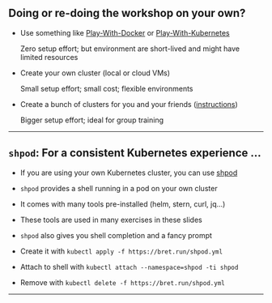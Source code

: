 ## Doing or re-doing the workshop on your own?

- Use something like
  [Play-With-Docker](http://play-with-docker.com/) or
  [Play-With-Kubernetes](https://training.play-with-kubernetes.com/)

  Zero setup effort; but environment are short-lived and
  might have limited resources

- Create your own cluster (local or cloud VMs)

  Small setup effort; small cost; flexible environments

- Create a bunch of clusters for you and your friends
    ([instructions](https://@@GITREPO@@/tree/master/prepare-vms))

  Bigger setup effort; ideal for group training

---

## `shpod`: For a consistent Kubernetes experience ...

- If you are using your own Kubernetes cluster, you can use [shpod](https://github.com/jpetazzo/shpod)

- `shpod` provides a shell running in a pod on your own cluster

- It comes with many tools pre-installed (helm, stern, curl, jq...)

- These tools are used in many exercises in these slides

- `shpod` also gives you shell completion and a fancy prompt

- Create it with `kubectl apply -f https://bret.run/shpod.yml`

- Attach to shell with `kubectl attach --namespace=shpod -ti shpod`

- Remove with `kubectl delete -f https://bret.run/shpod.yml`



---


